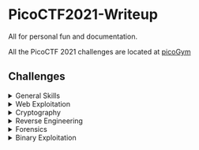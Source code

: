 # PicoCTF2021-Writeup
All for personal fun and documentation.

All the PicoCTF 2021 challenges are located at [picoGym](https://play.picoctf.org/practice?originalEvent=34&page=1)

## Challenges

<details>

<summary>General Skills</summary>

|Challenge|Points|
|---------|------|
|[Obedient Cat](./General%20Skills/Obedient%20Cat/)|5|
|[Python Wrangling](./General%20Skills/Python%20Wrangling/)|10|
|[Wave a flag](./General%20Skills/Wave%20a%20flag/)|10|
|[Nice netcat...](./General%20Skills/Nice%20netcat.../)|15|

</details>

<details>

<summary>Web Exploitation</summary>

|Challenge|Points|
|---------|------|
|[GET aHEAD](./Web%20Exploitation/GET%20aHEAD/)|20|

</details>

<details>

<summary>Cryptography</summary>

|Challenge|Points|
|---------|------|
|[Mod 26](./Cryptography/Mod%2026/)|10|

</details>

<details>

<summary>Reverse Engineering</summary>

|Challenge|Points|
|---------|------|

</details>

<details>

<summary>Forensics</summary>

|Challenge|Points|
|---------|------|
|[information](./Forensics/information/)|10|

</details>

<details>

<summary>Binary Exploitation</summary>

|Challenge|Points|
|---------|------|
|[Stonks](./Binary%20Exploitation/Stonks/)|20|

</details>